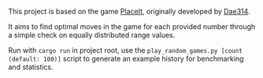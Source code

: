 This project is based on the game [PlaceIt](https://github.com/Dae314/placeit-game), originally developed by [Dae314](https://github.com/Dae314).

It aims to find optimal moves in the game for each provided number through a simple check on equally distributed range values.

Run with `cargo run` in project root, use the `play_random_games.py [count (default: 100)]` script to generate an example history for benchmarking and statistics.